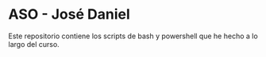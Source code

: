 # ASO - José Daniel
Este repositorio contiene los scripts de bash y powershell que he hecho a lo largo del curso.
